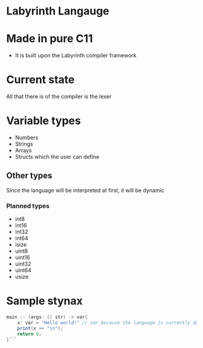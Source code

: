 # Labyrinth Langauge

# Made in pure C11
* It is built upon the Labyrinth compiler framework

# Current state
All that there is of the compiler is the lexer

# Variable types
* Numbers
* Strings
* Arrays
* Structs which the user can define

## Other types
Since the language will be interpreted at first, it will be dynamic
### Planned types
* int8
* int16
* int32
* int64
* isize
* uint8
* uint16
* uint32
* uint64
* usize

# Sample stynax 
```CS
main :: (args: [] str) -> var{
    x: var = "Hello world!" // var because the language is currently dynamic
    print(x ++ "\n");
    return 0;
}```